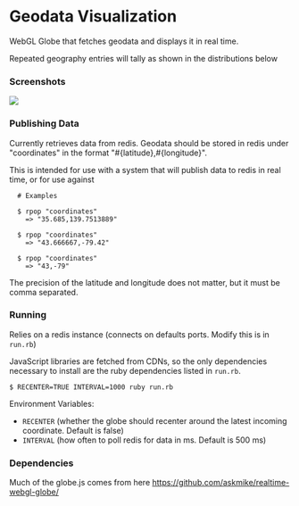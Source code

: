 # Geodata Visualization

WebGL Globe that fetches geodata and displays it in real time.

Repeated geography entries will tally as shown in the distributions below


### Screenshots

<img src="http://at1as.github.io/github_repo_assets/realtime-geography-metrics.png">


### Publishing Data

Currently retrieves data from redis. Geodata should be stored in redis under "coordinates" in the format "#{latitude},#{longitude}".

This is intended for use with a system that will publish data to redis in real time, or for use against 


```
  # Examples

  $ rpop "coordinates"
    => "35.685,139.7513889"

  $ rpop "coordinates"
    => "43.666667,-79.42"
  
  $ rpop "coordinates"
    => "43,-79"
```

The precision of the latitude and longitude does not matter, but it must be comma separated.


### Running

Relies on a redis instance (connects on defaults ports. Modify this is in `run.rb`)

JavaScript libraries are fetched from CDNs, so the only dependencies necessary to install are the ruby dependencies listed in `run.rb`.

```
$ RECENTER=TRUE INTERVAL=1000 ruby run.rb
```

Environment Variables:
* `RECENTER` (whether the globe should recenter around the latest incoming coordinate. Default is false)
* `INTERVAL` (how often to poll redis for data in ms. Default is 500 ms)


### Dependencies

Much of the globe.js comes from here https://github.com/askmike/realtime-webgl-globe/

